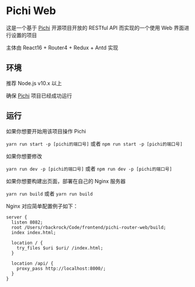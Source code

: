 # Pichi Web

这是一个基于 [Pichi](https://github.com/pichi-router/pichi) 开源项目开放的 RESTful API 而实现的一个使用 Web 界面进行设置的项目

主体由 React16 + Router4 + Redux + Antd 实现

## 环境
推荐 Node.js v10.x 以上

确保 [Pichi](https://github.com/pichi-router/pichi) 项目已经成功运行

## 运行
如果你想要开始用该项目操作 Pichi

`yarn run start -p [pichi的端口号]` 或者 `npm run start -p [pichi的端口号]` 

如果你想要修改

`yarn run dev -p [pichi的端口号]` 或者 `npm run dev -p [pichi的端口号]`

如果你想要构建出页面，部署在自己的 Nginx 服务器

`yarn run build` 或者 `yarn run build`

Nginx 对应简单配置例子如下：

```
server {
  listen 8082;
  root /Users/rbackrock/Code/frontend/pichi-router-web/build;
  index index.html;

  location / {
    try_files $uri $uri/ /index.html;
  }

  location /api/ {
    proxy_pass http://localhost:8000/;
  }
}
```

